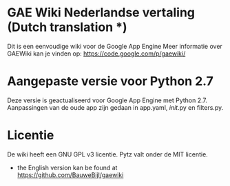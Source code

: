 GAE Wiki Nederlandse vertaling (Dutch translation *)
==================================================
Dit is een eenvoudige wiki voor de Google App Engine
Meer informatie over GAEWiki kan je vinden op:
https://code.google.com/p/gaewiki/

Aangepaste versie voor Python 2.7
=================================
Deze versie is geactualiseerd voor Google App Engine met Python 2.7.
Aanpassingen van de oude app zijn gedaan in app.yaml, _init_.py en filters.py.

Licentie
========
De wiki heeft een GNU GPL v3 licentie.
Pytz valt onder de MIT licentie.
  

* the English version kan be found at https://github.com/BauweBijl/gaewiki
